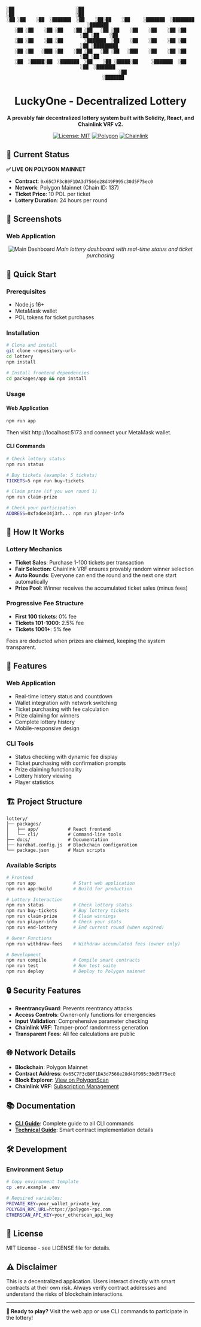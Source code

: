 <div align="center">

```
░██                       ░██                                                      
░██                       ░██                                                      
░██ ░██    ░██  ░███████  ░██    ░██░██    ░██     ░███████  ░████████   ░███████  
░██ ░██    ░██ ░██    ░██ ░██   ░██ ░██    ░██    ░██    ░██ ░██    ░██ ░██    ░██ 
░██ ░██    ░██ ░██        ░███████  ░██    ░██    ░██    ░██ ░██    ░██ ░█████████ 
░██ ░██   ░███ ░██    ░██ ░██   ░██ ░██   ░███    ░██    ░██ ░██    ░██ ░██        
░██  ░█████░██  ░███████  ░██    ░██ ░█████░██     ░███████  ░██    ░██  ░███████  
                                          ░██                                     
                                    ░███████                                      
```

# LuckyOne - Decentralized Lottery

**A provably fair decentralized lottery system built with Solidity, React, and Chainlink VRF v2.**

[![License: MIT](https://img.shields.io/badge/License-MIT-yellow.svg)](https://opensource.org/licenses/MIT)
[![Polygon](https://img.shields.io/badge/Polygon-8247E5?style=flat&logo=polygon&logoColor=white)](https://polygon.technology/)
[![Chainlink](https://img.shields.io/badge/Chainlink-375BD2?style=flat&logo=chainlink&logoColor=white)](https://chain.link/)

</div>

## 🎯 Current Status

**✅ LIVE ON POLYGON MAINNET**
- **Contract**: `0x65C7F3cB0F1DA3d7566e28d49F995c30d5F75ec0`
- **Network**: Polygon Mainnet (Chain ID: 137)
- **Ticket Price**: 10 POL per ticket
- **Lottery Duration**: 24 hours per round

## 📸 Screenshots

### Web Application
<div align="center">

![Main Dashboard](screenshots/app-dashboard-main.png)
*Main lottery dashboard with real-time status and ticket purchasing*

</div>

## 🚀 Quick Start

### Prerequisites
- Node.js 16+
- MetaMask wallet
- POL tokens for ticket purchases

### Installation
```bash
# Clone and install
git clone <repository-url>
cd lottery
npm install

# Install frontend dependencies
cd packages/app && npm install
```

### Usage

#### Web Application
```bash
npm run app
```
Then visit http://localhost:5173 and connect your MetaMask wallet.

#### CLI Commands
```bash
# Check lottery status
npm run status

# Buy tickets (example: 5 tickets)
TICKETS=5 npm run buy-tickets

# Claim prize (if you won round 1)
npm run claim-prize

# Check your participation
ADDRESS=0xfadoe34j3rh... npm run player-info
```

## 🎰 How It Works

### Lottery Mechanics
- **Ticket Sales**: Purchase 1-100 tickets per transaction
- **Fair Selection**: Chainlink VRF ensures provably random winner selection
- **Auto Rounds**: Everyone can end the round and the next one start automatically
- **Prize Pool**: Winner receives the accumulated ticket sales (minus fees)

### Progressive Fee Structure
- **First 100 tickets**: 0% fee
- **Tickets 101-1000**: 2.5% fee
- **Tickets 1001+**: 5% fee

Fees are deducted when prizes are claimed, keeping the system transparent.

## 📱 Features

### Web Application
- Real-time lottery status and countdown
- Wallet integration with network switching
- Ticket purchasing with fee calculation
- Prize claiming for winners
- Complete lottery history
- Mobile-responsive design

### CLI Tools
- Status checking with dynamic fee display
- Ticket purchasing with confirmation prompts
- Prize claiming functionality
- Lottery history viewing
- Player statistics

## 🏗️ Project Structure

```
lottery/
├── packages/
│   ├── app/           # React frontend
│   └── cli/           # Command-line tools
├── docs/              # Documentation
├── hardhat.config.js  # Blockchain configuration
└── package.json       # Main scripts
```

### Available Scripts
```bash
# Frontend
npm run app              # Start web application
npm run app:build        # Build for production

# Lottery Interaction
npm run status           # Check lottery status
npm run buy-tickets      # Buy lottery tickets
npm run claim-prize      # Claim winnings
npm run player-info      # Check your stats
npm run end-lottery      # End current round (when expired)

# Owner Functions
npm run withdraw-fees    # Withdraw accumulated fees (owner only)

# Development
npm run compile          # Compile smart contracts
npm run test             # Run test suite
npm run deploy           # Deploy to Polygon mainnet
```

## 🔒 Security Features

- **ReentrancyGuard**: Prevents reentrancy attacks
- **Access Controls**: Owner-only functions for emergencies
- **Input Validation**: Comprehensive parameter checking
- **Chainlink VRF**: Tamper-proof randomness generation
- **Transparent Fees**: All fee calculations are public

## 🌐 Network Details

- **Blockchain**: Polygon Mainnet
- **Contract Address**: `0x65C7F3cB0F1DA3d7566e28d49F995c30d5F75ec0`
- **Block Explorer**: [View on PolygonScan](https://polygonscan.com/address/0x65C7F3cB0F1DA3d7566e28d49F995c30d5F75ec0)
- **Chainlink VRF**: [Subscription Management](https://vrf.chain.link/polygon)

## 📚 Documentation

- **[CLI Guide](docs/CLI_GUIDE.md)**: Complete guide to all CLI commands
- **[Technical Guide](docs/TECHNICAL_GUIDE.md)**: Smart contract implementation details

## 🛠️ Development

### Environment Setup
```bash
# Copy environment template
cp .env.example .env

# Required variables:
PRIVATE_KEY=your_wallet_private_key
POLYGON_RPC_URL=https://polygon-rpc.com
ETHERSCAN_API_KEY=your_etherscan_api_key
```

## 📄 License

MIT License - see LICENSE file for details.

## ⚠️ Disclaimer

This is a decentralized application. Users interact directly with smart contracts at their own risk. Always verify contract addresses and understand the risks of blockchain interactions.

---

**🎲 Ready to play?** Visit the web app or use CLI commands to participate in the lottery!